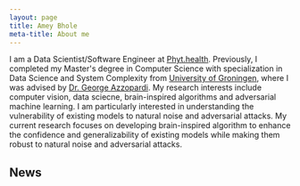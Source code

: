 ```yaml
---
layout: page
title: Amey Bhole
meta-title: About me
---
```

<div id="aboutme-section">

<p class="about-text">
I am a Data Scientist/Software Engineer at <a target="_blank" href="https://phyt.health/"> Phyt.health</a>. Previously, I completed my Master's degree in Computer Science with specialization in Data Science and System Complexity from <a target="_blank" href="https://www.rug.nl/masters/computing-science/?lang=en"> University of Groningen</a>, where I was advised by <a target="_blank" href="http://www.cs.rug.nl/~george/"> Dr. George Azzopardi</a>. My research interests include computer vision, data sciecne, brain-inspired algorithms and adversarial machine learning. I am particularly interested in understanding the vulnerability of existing models to natural noise and adversarial attacks. My current research focuses on developing brain-inspired algorithm to enhance the confidence and generalizability of existing models while making them robust to natural noise and adversarial attacks.
</p>
</div>

## News
